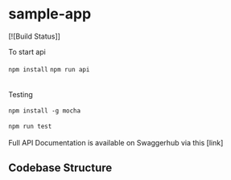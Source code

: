 # sample-app
[![Build Status]]
 <br/>

To start api  
 <br/>
 `npm install`
`npm run api`  
 <br/>
 <br/>
 Testing
  <br/>
  <br/>
 `npm install -g mocha`  
  <br/>
 `npm run test`    
 <br/>
 Full API Documentation is available on Swaggerhub via this [link]

## Codebase Structure
<pre>

</pre>

